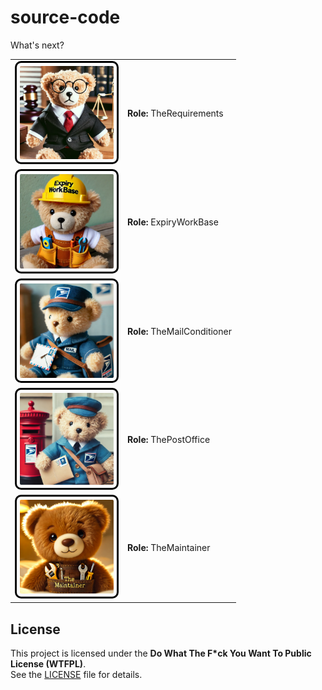 # source-code
What's next?

<table style="border-collapse: collapse; border: none;">
  <tr style="border: none;">
    <td>
      <img src="https://github.com/we-make-software/TheRequirements/blob/main/profile.png" alt="Worker Profile" width="150" 
           style="border: 3px solid black; border-radius: 10px; padding: 5px;">
    </td>
    <td>
      <strong>Role:</strong> TheRequirements<br>
    </td>
  </tr>
  <tr style="border: none;">
    <td>
      <img src="https://github.com/we-make-software/ExpiryWorkBase/blob/main/profile.png" alt="Worker Profile" width="150" 
           style="border: 3px solid black; border-radius: 10px; padding: 5px;">
    </td>
    <td>
      <strong>Role:</strong> ExpiryWorkBase<br>
    </td>
      <tr style="border: none;">
    <td>
      <img src="https://github.com/we-make-software/TheMailConditioner/blob/main/profile.png" alt="Worker Profile" width="150" 
           style="border: 3px solid black; border-radius: 10px; padding: 5px;">
    </td>
    <td>
      <strong>Role:</strong> TheMailConditioner<br>
    </td>
  </tr>
  <tr style="border: none;">
    <td>
      <img src="https://github.com/we-make-software/ThePostOffice/blob/main/profile.png" alt="Worker Profile" width="150" 
           style="border: 3px solid black; border-radius: 10px; padding: 5px;">
    </td>
    <td>
      <strong>Role:</strong> ThePostOffice<br>
    </td>
  </tr>
  <tr style="border: none;">
    <td>
      <img src="https://github.com/we-make-software/TheMaintainer/blob/main/profile.png" alt="Worker Profile" width="150" 
           style="border: 3px solid black; border-radius: 10px; padding: 5px;">
    </td>
    <td>
      <strong>Role:</strong> TheMaintainer<br>
    </td>
  </tr>
</table>

## License
This project is licensed under the **Do What The F*ck You Want To Public License (WTFPL)**.  
See the [LICENSE](LICENSE) file for details.